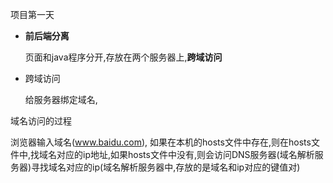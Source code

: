 项目第一天

* **前后端分离** 

  页面和java程序分开,存放在两个服务器上,**跨域访问**

* 跨域访问

  给服务器绑定域名,



域名访问的过程

浏览器输入域名(www.baidu.com), 如果在本机的hosts文件中存在,则在hosts文件中,找域名对应的ip地址,如果hosts文件中没有,则会访问DNS服务器(域名解析服务器)寻找域名对应的ip(域名解析服务器中,存放的是域名和ip对应的键值对)

